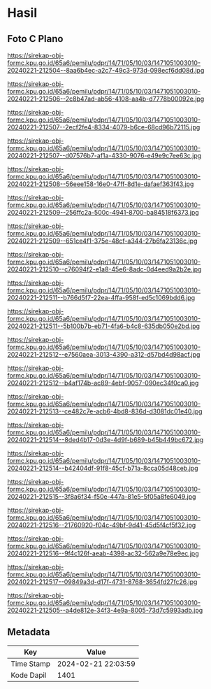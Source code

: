 # Hasil

## Foto C Plano

https://sirekap-obj-formc.kpu.go.id/65a6/pemilu/pdpr/14/71/05/10/03/1471051003010-20240221-212504--8aa6b4ec-a2c7-49c3-973d-098ecf6dd08d.jpg

https://sirekap-obj-formc.kpu.go.id/65a6/pemilu/pdpr/14/71/05/10/03/1471051003010-20240221-212506--2c8b47ad-ab56-4108-aa4b-d7778b00092e.jpg

https://sirekap-obj-formc.kpu.go.id/65a6/pemilu/pdpr/14/71/05/10/03/1471051003010-20240221-212507--2ecf2fe4-8334-4079-b6ce-68cd96b72115.jpg

https://sirekap-obj-formc.kpu.go.id/65a6/pemilu/pdpr/14/71/05/10/03/1471051003010-20240221-212507--d07576b7-af1a-4330-9076-e49e9c7ee63c.jpg

https://sirekap-obj-formc.kpu.go.id/65a6/pemilu/pdpr/14/71/05/10/03/1471051003010-20240221-212508--56eee158-16e0-47ff-8d1e-dafaef363f43.jpg

https://sirekap-obj-formc.kpu.go.id/65a6/pemilu/pdpr/14/71/05/10/03/1471051003010-20240221-212509--256ffc2a-500c-4941-8700-ba84518f6373.jpg

https://sirekap-obj-formc.kpu.go.id/65a6/pemilu/pdpr/14/71/05/10/03/1471051003010-20240221-212509--651ce4f1-375e-48cf-a344-27b6fa23136c.jpg

https://sirekap-obj-formc.kpu.go.id/65a6/pemilu/pdpr/14/71/05/10/03/1471051003010-20240221-212510--c76094f2-e1a8-45e6-8adc-0d4eed9a2b2e.jpg

https://sirekap-obj-formc.kpu.go.id/65a6/pemilu/pdpr/14/71/05/10/03/1471051003010-20240221-212511--b766d5f7-22ea-4ffa-958f-ed5c1069bdd6.jpg

https://sirekap-obj-formc.kpu.go.id/65a6/pemilu/pdpr/14/71/05/10/03/1471051003010-20240221-212511--5b100b7b-eb71-4fa6-b4c8-635db050e2bd.jpg

https://sirekap-obj-formc.kpu.go.id/65a6/pemilu/pdpr/14/71/05/10/03/1471051003010-20240221-212512--e7560aea-3013-4390-a312-d57bd4d98acf.jpg

https://sirekap-obj-formc.kpu.go.id/65a6/pemilu/pdpr/14/71/05/10/03/1471051003010-20240221-212512--b4af174b-ac89-4ebf-9057-090ec34f0ca0.jpg

https://sirekap-obj-formc.kpu.go.id/65a6/pemilu/pdpr/14/71/05/10/03/1471051003010-20240221-212513--ce482c7e-acb6-4bd8-836d-d3081dc01e40.jpg

https://sirekap-obj-formc.kpu.go.id/65a6/pemilu/pdpr/14/71/05/10/03/1471051003010-20240221-212514--8ded4b17-0d3e-4d9f-b689-b45b449bc672.jpg

https://sirekap-obj-formc.kpu.go.id/65a6/pemilu/pdpr/14/71/05/10/03/1471051003010-20240221-212514--b42404df-91f8-45cf-b71a-8cca05d48ceb.jpg

https://sirekap-obj-formc.kpu.go.id/65a6/pemilu/pdpr/14/71/05/10/03/1471051003010-20240221-212515--3f8a6f34-f50e-447a-81e5-5f05a8fe6049.jpg

https://sirekap-obj-formc.kpu.go.id/65a6/pemilu/pdpr/14/71/05/10/03/1471051003010-20240221-212516--21760920-f04c-49bf-9d41-45d5f4cf5f32.jpg

https://sirekap-obj-formc.kpu.go.id/65a6/pemilu/pdpr/14/71/05/10/03/1471051003010-20240221-212516--9f4c126f-aeab-4398-ac32-562a9e78e9ec.jpg

https://sirekap-obj-formc.kpu.go.id/65a6/pemilu/pdpr/14/71/05/10/03/1471051003010-20240221-212517--09849a3d-d17f-4731-8768-3654fd27fc26.jpg

https://sirekap-obj-formc.kpu.go.id/65a6/pemilu/pdpr/14/71/05/10/03/1471051003010-20240221-212505--a4de812e-34f3-4e9a-8005-73d7c5993adb.jpg


## Metadata

| Key        | Value               |
| ---------- | ------------------- |
| Time Stamp | 2024-02-21 22:03:59 |
| Kode Dapil | 1401                |



